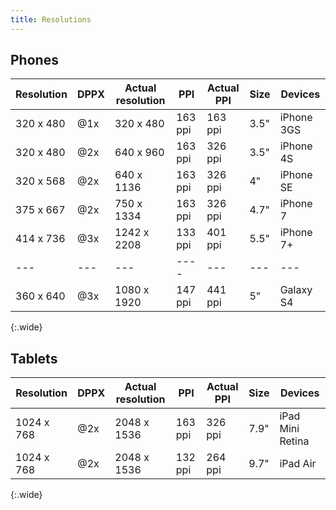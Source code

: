 ```yaml
---
title: Resolutions
---
```


## Phones

| Resolution | DPPX | Actual resolution | PPI     | Actual PPI | Size | Devices    |
| ---        | ---  | ---               | ---     | ---        | ---  | ---        |
| 320 x 480  | @1x  | 320 x 480         | 163 ppi | 163 ppi    | 3.5" | iPhone 3GS |
| 320 x 480  | @2x  | 640 x 960         | 163 ppi | 326 ppi    | 3.5" | iPhone 4S  |
| 320 x 568  | @2x  | 640 x 1136        | 163 ppi | 326 ppi    | 4"   | iPhone SE  |
| 375 x 667  | @2x  | 750 x 1334        | 163 ppi | 326 ppi    | 4.7" | iPhone 7   |
| 414 x 736  | @3x  | 1242 x 2208       | 133 ppi | 401 ppi    | 5.5" | iPhone 7+  |
| ---        | ---  | ---               | ----    | ---        | ---  | ---        |
| 360 x 640  | @3x  | 1080 x 1920       | 147 ppi | 441 ppi    | 5"   | Galaxy S4  |
{:.wide}

## Tablets

| Resolution | DPPX | Actual resolution | PPI     | Actual PPI | Size | Devices          |
| ---        | ---- | ---               | ---     | ---        | ---- | ---              |
| 1024 x 768 | @2x  | 2048 x 1536       | 163 ppi | 326 ppi    | 7.9" | iPad Mini Retina |
| 1024 x 768 | @2x  | 2048 x 1536       | 132 ppi | 264 ppi    | 9.7" | iPad Air         |
{:.wide}
